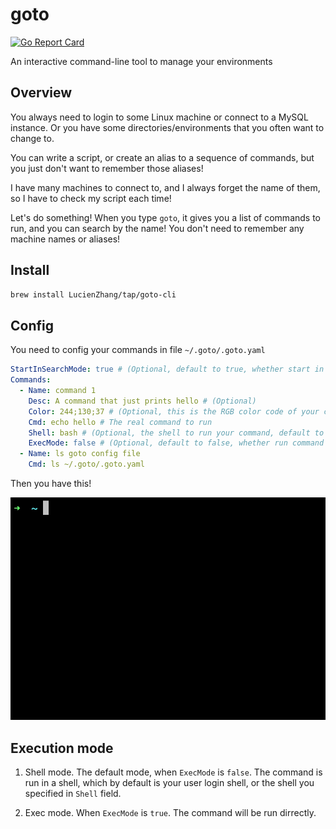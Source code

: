 # goto

[![Go Report Card](https://goreportcard.com/badge/github.com/LucienZhang/goto)](https://goreportcard.com/report/github.com/LucienZhang/goto)

An interactive command-line tool to manage your environments

## Overview

You always need to login to some Linux machine or connect to a MySQL instance. Or you have some directories/environments that you often want to change to.

You can write a script, or create an alias to a sequence of commands, but you just don't want to remember those aliases!

I have many machines to connect to, and I always forget the name of them, so I have to check my script each time!

Let's do something! When you type `goto`, it gives you a list of commands to run, and you can search by the name! You don't need to remember any machine names or aliases!

## Install

```sh
brew install LucienZhang/tap/goto-cli
```

## Config

You need to config your commands in file `~/.goto/.goto.yaml`

```yaml
StartInSearchMode: true # (Optional, default to true, whether start in search mode. press slash (/) to toggle between search mode and normal mode)
Commands:
  - Name: command 1
    Desc: A command that just prints hello # (Optional)
    Color: 244;130;37 # (Optional, this is the RGB color code of your command name. It has to be in form of <r>;<g>;<b>)
    Cmd: echo hello # The real command to run
    Shell: bash # (Optional, the shell to run your command, default to bash)
    ExecMode: false # (Optional, default to false, whether run command in exec mode. See details below)
  - Name: ls goto config file
    Cmd: ls ~/.goto/.goto.yaml
```

Then you have this!

![Demo](./docs/demo.gif)

## Execution mode

1. Shell mode. The default mode, when `ExecMode` is `false`. The command is run in a shell, which by default is your user login shell, or the shell you specified in `Shell` field.

2. Exec mode. When `ExecMode` is `true`. The command will be run dirrectly.

